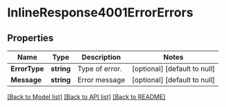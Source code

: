 # InlineResponse4001ErrorErrors

## Properties
Name | Type | Description | Notes
------------ | ------------- | ------------- | -------------
**ErrorType** | **string** | Type of error. | [optional] [default to null]
**Message** | **string** | Error message | [optional] [default to null]

[[Back to Model list]](../README.md#documentation-for-models) [[Back to API list]](../README.md#documentation-for-api-endpoints) [[Back to README]](../README.md)


